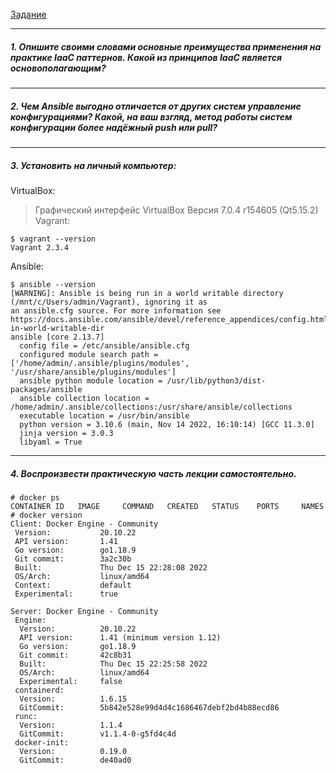 [Задание](https://github.com/netology-code/virt-homeworks/blob/virt-11/05-virt-02-iaac/README.md)

---
##### 1. Опишите своими словами основные преимущества применения на практике IaaC паттернов. Какой из принципов IaaC является основополагающим?


---
##### 2. Чем Ansible выгодно отличается от других систем управление конфигурациями? Какой, на ваш взгляд, метод работы систем конфигурации более надёжный push или pull?

---
##### 3. Установить на личный компьютер:

VirtualBox:
> Графический интерфейс VirtualBox
> Версия 7.0.4 r154605 (Qt5.15.2)
Vagrant:
```shell
$ vagrant --version
Vagrant 2.3.4
```
Ansible:
```shell
$ ansible --version
[WARNING]: Ansible is being run in a world writable directory (/mnt/c/Users/admin/Vagrant), ignoring it as
an ansible.cfg source. For more information see
https://docs.ansible.com/ansible/devel/reference_appendices/config.html#cfg-in-world-writable-dir
ansible [core 2.13.7]
  config file = /etc/ansible/ansible.cfg
  configured module search path = ['/home/admin/.ansible/plugins/modules', '/usr/share/ansible/plugins/modules']
  ansible python module location = /usr/lib/python3/dist-packages/ansible
  ansible collection location = /home/admin/.ansible/collections:/usr/share/ansible/collections
  executable location = /usr/bin/ansible
  python version = 3.10.6 (main, Nov 14 2022, 16:10:14) [GCC 11.3.0]
  jinja version = 3.0.3
  libyaml = True
```

---
##### 4. Воспроизвести практическую часть лекции самостоятельно.

```shell
# docker ps
CONTAINER ID   IMAGE     COMMAND   CREATED   STATUS    PORTS     NAMES
# docker version
Client: Docker Engine - Community
 Version:           20.10.22
 API version:       1.41
 Go version:        go1.18.9
 Git commit:        3a2c30b
 Built:             Thu Dec 15 22:28:08 2022
 OS/Arch:           linux/amd64
 Context:           default
 Experimental:      true

Server: Docker Engine - Community
 Engine:
  Version:          20.10.22
  API version:      1.41 (minimum version 1.12)
  Go version:       go1.18.9
  Git commit:       42c8b31
  Built:            Thu Dec 15 22:25:58 2022
  OS/Arch:          linux/amd64
  Experimental:     false
 containerd:
  Version:          1.6.15
  GitCommit:        5b842e528e99d4d4c1686467debf2bd4b88ecd86
 runc:
  Version:          1.1.4
  GitCommit:        v1.1.4-0-g5fd4c4d
 docker-init:
  Version:          0.19.0
  GitCommit:        de40ad0
```